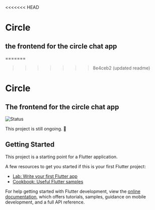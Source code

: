 <<<<<<< HEAD
# Circle
## the frontend for the circle chat app
=======
>>>>>>> 8e4ceb2 (updated readme)

# Circle

## The frontend for the circle chat app

![Status](https://img.shields.io/badge/status-in_progress-yellow)

This project is still ongoing. 🚧

## Getting Started

This project is a starting point for a Flutter application.

A few resources to get you started if this is your first Flutter project:

- [Lab: Write your first Flutter app](https://docs.flutter.dev/get-started/codelab)
- [Cookbook: Useful Flutter samples](https://docs.flutter.dev/cookbook)

For help getting started with Flutter development, view the
[online documentation](https://docs.flutter.dev/), which offers tutorials,
samples, guidance on mobile development, and a full API reference.
